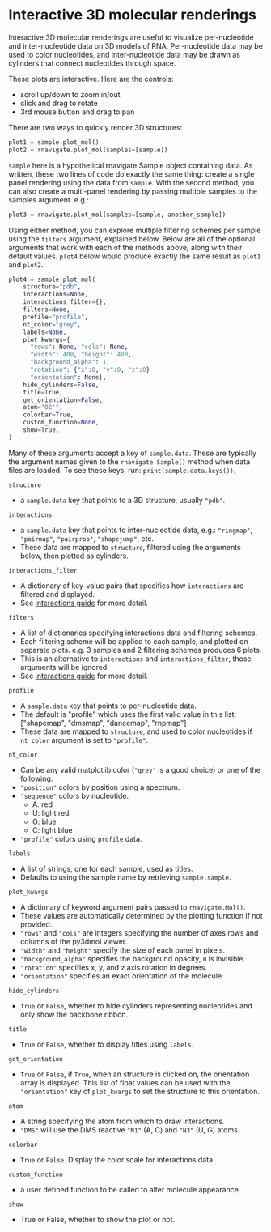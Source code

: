 Interactive 3D molecular renderings
===================================

Interactive 3D molecular renderings are useful to visualize per-nucleotide and
inter-nucleotide data on 3D models of RNA. Per-nucleotide data may be used to
color nucleotides, and inter-nucleotide data may be drawn as cylinders that
connect nucleotides through space.

These plots are interactive. Here are the controls:
* scroll up/down to zoom in/out
* click and drag to rotate
* 3rd mouse button and drag to pan

There are two ways to quickly render 3D structures:

```python
plot1 = sample.plot_mol()
plot2 = rnavigate.plot_mol(samples=[sample])
```

`sample` here is a hypothetical rnavigate.Sample object containing data. As
written, these two lines of code do exactly the same thing: create a
single panel rendering using the data from `sample`. With the second method,
you can also create a multi-panel rendering by passing multiple samples to the
samples argument. e.g.:

```python
plot3 = rnavigate.plot_mol(samples=[sample, another_sample])
```

Using either method, you can explore multiple filtering schemes per sample
using the `filters` argument, explained below. Below are all of the optional
arguments that work with each of the methods above, along with their default
values. `plot4` below would produce exactly the same result as `plot1` and
`plot2`.

```python
plot4 = sample.plot_mol(
    structure="pdb",
    interactions=None,
    interactions_filter={},
    filters=None,
    profile="profile",
    nt_color="grey",
    labels=None,
    plot_kwargs={
      "rows": None, "cols": None,
      "width": 400, "height": 400,
      "background_alpha": 1,
      "rotation": {"x":0, "y":0, "z":0}
      "orientation": None},
    hide_cylinders=False,
    title=True,
    get_orientation=False,
    atom="O2'",
    colorbar=True,
    custom_function=None,
    show=True,
)
```

Many of these arguments accept a key of `sample.data`. These are typically the
argument names given to the `rnavigate.Sample()` method when data files are
loaded. To see these keys, run: `print(sample.data.keys())`.

`structure`

* a `sample.data` key that points to a 3D structure, usually `"pdb"`.

`interactions`

* a `sample.data` key that points to inter-nucleotide data, e.g.:
  `"ringmap"`, `"pairmap"`, `"pairprob"`, `"shapejump"`, etc.
* These data are mapped to `structure`, filtered using the arguments below,
  then plotted as cylinders.

`interactions_filter`

* A dictionary of key-value pairs that specifies how `interactions` are
  filtered and displayed.
* See [interactions guide](../filters.md) for more detail.

`filters`

* A list of dictionaries specifying interactions data and filtering schemes.
* Each filtering scheme will be applied to each sample, and plotted on separate
  plots. e.g. 3 samples and 2 filtering schemes produces 6 plots.
* This is an alternative to `interactions` and `interactions_filter`, those
  arguments will be ignored.
* See [interactions guide](../filters.md) for more detail.

`profile`

* A `sample.data` key that points to per-nucleotide data.
* The default is "profile" which uses the first valid value in this list:
  ["shapemap", "dmsmap", "dancemap", "rnpmap"]
* These data are mapped to `structure`, and used to color nucleotides if 
  `nt_color` argument is set to `"profile"`.

`nt_color`

* Can be any valid matplotlib color (`"grey"` is a good choice) or one of the
  following:
* `"position"` colors by position using a spectrum.
* `"sequence"` colors by nucleotide.
    * A: red
    * U: light red
    * G: blue
    * C: light blue
* `"profile"` colors using `profile` data.

`labels`

* A list of strings, one for each sample, used as titles.
* Defaults to using the sample name by retrieving `sample.sample`.

`plot_kwargs`

* A dictionary of keyword argument pairs passed to `rnavigate.Mol()`.
* These values are automatically determined by the plotting function if not
  provided.
* `"rows"` and `"cols"` are integers specifying the number of axes rows and columns of the py3dmol viewer.
* `"width"` and `"height"` specify the size of each panel in pixels.
* `"background_alpha"` specifies the background opacity, `0` is invisible.
* `"rotation"` specifies x, y, and z axis rotation in degrees.
* `"orientation"` specifies an exact orientation of the molecule.

`hide_cylinders`

* `True` or `False`, whether to hide cylinders representing nucleotides and
  only show the backbone ribbon.

`title`

* `True` or `False`, whether to display titles using `labels`.

`get_orientation`

* `True` or `False`, if `True`, when an structure is clicked on, the
  orientation array is displayed. This list of float values can be used with
  the `"orientation"` key of `plot_kwargs` to set the structure to this
  orientation.

`atom`

* A string specifying the atom from which to draw interactions.
* `"DMS"` will use the DMS reactive `"N1"` (A, C) and `"N3"` (U, G) atoms.

`colorbar`

* `True` or `False`. Display the color scale for interactions data.

`custom_function`

* a user defined function to be called to alter molecule appearance.

`show`

* True or False, whether to show the plot or not.
